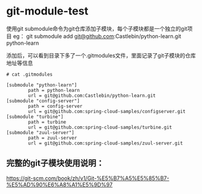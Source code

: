 # git-module-test

使用git submodule命令为git仓库添加子模块，每个子模块都是一个独立的git项目 
eg： git submodule add git@github.com:Castlebin/python-learn.git python-learn

添加后，可以看到目录下多了一个.gitmodules文件，里面记录了git子模块的仓库地址等信息


    # cat .gitmodules

    [submodule "python-learn"]
            path = python-learn
            url = git@github.com:Castlebin/python-learn.git
    [submodule "config-server"]
            path = config-server
            url = git@github.com:spring-cloud-samples/configserver.git
    [submodule "turbine"]
            path = turbine
            url = git@github.com:spring-cloud-samples/turbine.git
    [submodule "zuul-server"]
            path = zuul-server
            url = git@github.com:spring-cloud-samples/zuul-server.git

## 完整的git子模块使用说明：
https://git-scm.com/book/zh/v1/Git-%E5%B7%A5%E5%85%B7-%E5%AD%90%E6%A8%A1%E5%9D%97
